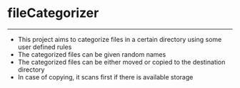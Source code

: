 # fileCategorizer

___

* This project aims to categorize files in a certain directory using some user defined rules
* The categorized files can be given random names
* The categorized files can be either moved or copied to the destination directory
* In case of copying, it scans first if there is available storage
